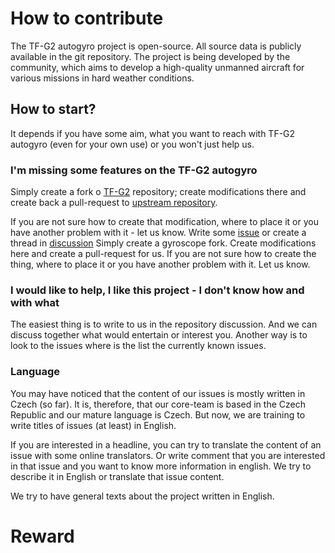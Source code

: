 # How to contribute

The TF-G2 autogyro project is open-source. All source data is publicly available in the git repository. The project is being developed by the community, which aims to develop a high-quality unmanned aircraft for various missions in hard weather conditions. 

## How to start?
It depends if you have some aim, what you want to reach with TF-G2 autogyro (even for your own use) or you won't just help us. 

### I'm missing some features on the TF-G2 autogyro
Simply create a fork o [TF-G2](https://github.com/ThunderFly-aerospace/TF-G2) repository; create modifications there and create back a pull-request to [upstream repository](https://github.com/ThunderFly-aerospace/TF-G2). 

If you are not sure how to create that modification, where to place it or you have another problem with it - let us know. Write some [issue](https://github.com/ThunderFly-aerospace/TF-G2/issues) or create a thread in [discussion](https://github.com/ThunderFly-aerospace/TF-G2/discussions) Simply create a gyroscope fork. Create modifications here and create a pull-request for us. If you are not sure how to create the thing, where to place it or you have another problem with it. Let us know.

### I would like to help, I like this project - I don't know how and with what
The easiest thing is to write to us in the repository discussion. And we can discuss together what would entertain or interest you. Another way is to look to the issues where is the list the currently known issues. 

### Language
You may have noticed that the content of our issues is mostly written in Czech (so far). It is, therefore, that our core-team is based in the Czech Republic and our mature language is Czech. But now, we are training to write titles of issues (at least) in English.

If you are interested in a headline, you can try to translate the content of an issue with some online translators. Or write comment that you are interested in that issue and you want to know more information in english. We try to describe it in English or translate that issue content.

We try to have general texts about the project written in English. 


# Reward
